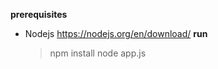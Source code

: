 **prerequisites**
* Nodejs https://nodejs.org/en/download/
**run**
    > npm install
    > node app.js
